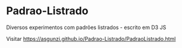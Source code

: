 # Padrao-Listrado
Diversos experimentos com padrões listrados - escrito em D3 JS





Visitar https://asgunzi.github.io/Padrao-Listrado/PadraoListrado.html

